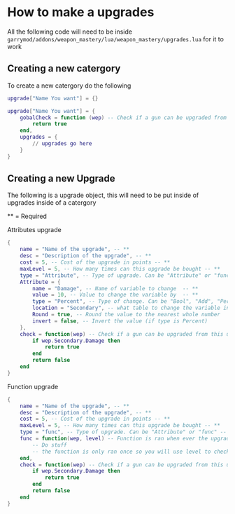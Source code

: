 # How to make a upgrades

All the following code will need to be inside `garrymod/addons/weapon_mastery/lua/weapon_mastery/upgrades.lua` for it to work

## Creating a new catergory

To create a new catergory do the following

```lua
upgrade["Name You want"] = {}

upgrade["Name You want"] = {
	gobalCheck = function (wep) -- Check if a gun can be upgraded from this catergory
		return true
	end,
	upgrades = {
		// upgrades go here
	}
}

```

## Creating a new Upgrade

The following is a upgrade object, this will need to be put inside of upgrades inside of a catergory

\*\* = Required

Attributes upgrade

```lua
{
	name = "Name of the upgrade", -- **
    desc = "Description of the upgrade", -- **
    cost = 5, -- Cost of the upgrade in points -- **
    maxLevel = 5, -- How many times can this upgrade be bought -- **
    type = "Attribute", -- Type of upgrade. Can be "Attribute" or "func" -- **
    Attribute = {
        name = "Damage", -- Name of variable to change  -- **
        value = 10, -- Value to change the variable by  -- **
        type = "Percent", -- Type of change. Can be "Bool", "Add", "Percent", "String" -- **
        location = "Secondary", -- what table to change the variable in. -- **
        Round = true, -- Round the value to the nearest whole number
        invert = false, -- Invert the value (if type is Percent)
    },
    check = function(wep) -- Check if a gun can be upgraded from this upgrade
        if wep.Secondary.Damage then
            return true
        end
        return false
    end
}
```

Function upgrade

```lua
{
	name = "Name of the upgrade", -- **
    desc = "Description of the upgrade", -- **
    cost = 5, -- Cost of the upgrade in points -- **
    maxLevel = 5, -- How many times can this upgrade be bought -- **
    type = "func", -- Type of upgrade. Can be "Attribute" or "func" -- **
    func = function(wep, level) -- Function is ran when ever the upgrades are applied
        -- Do stuff
        -- the function is only ran once so you will use level to check what level the upgrade is
    end,
    check = function(wep) -- Check if a gun can be upgraded from this upgrade
        if wep.Secondary.Damage then
            return true
        end
        return false
    end
}
```
